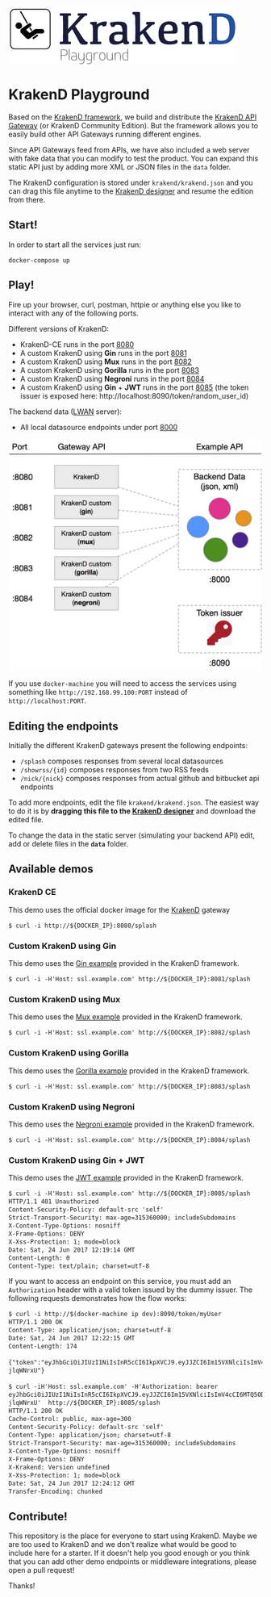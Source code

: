 ![KrakenD Playground logo](logo.png)

KrakenD Playground
====

Based on the [KrakenD framework](https://github.com/devopsfaith/krakend), we build and distribute the [KrakenD API Gateway](http://wwww.krakend.io) (or KrakenD Community Edition). But the framework allows you to easily build other API Gateways running different engines.

Since API Gateways feed from APIs, we have also included a web server with fake data that you can modify to test the product. You can expand this static API just by adding more XML or JSON files in the `data` folder.

The KrakenD configuration is stored under `krakend/krakend.json` and you can drag this file anytime to the [KrakenD designer](http://www.krakend.io/designer/) and resume the edition from there.

## Start!

In order to start all the services just run:

    docker-compose up

## Play!

Fire up your browser, curl, postman, httpie or anything else you like to interact with any of the following ports.

Different versions of KrakenD:

- KrakenD-CE runs in the port [8080](http://localhost:8080)
- A custom KrakenD using **Gin** runs in the port [8081](http://localhost:8081)
- A custom KrakenD using **Mux** runs in the port [8082](http://localhost:8082)
- A custom KrakenD using **Gorilla** runs in the port [8083](http://localhost:8083)
- A custom KrakenD using **Negroni** runs in the port [8084](http://localhost:8084)
- A custom KrakenD using **Gin** + **JWT** runs in the port [8085](http://localhost:8085) (the token issuer is exposed here: http://localhost:8090/token/random_user_id)

The backend data ([LWAN](https://github.com/lpereira/lwan) server):

- All local datasource endpoints under port [8000](http://localhost:8000)

![KrakenD Playground logo](playground.jpg)

If you use `docker-machine` you will need to access the services using something like `http://192.168.99.100:PORT` instead of `http://localhost:PORT`.

## Editing the endpoints

Initially the different KrakenD gateways present the following endpoints:

* `/splash` composes responses from several local datasources
* `/showrss/{id}` composes responses from two RSS feeds
* `/nick/{nick}` composes responses from actual github and bitbucket api endpoints

To add more endpoints, edit the file `krakend/krakend.json`. The easiest way to do it is by **dragging this file to the [KrakenD designer](http://www.krakend.io/designer/)** and download the edited file.

To change the data in the static server (simulating your backend API) edit, add or delete files in the **`data`** folder.

## Available demos

### KrakenD CE

This demo uses the official docker image for the [KrakenD](https://hub.docker.com/r/devopsfaith/krakend/) gateway

	$ curl -i http://${DOCKER_IP}:8080/splash

### Custom KrakenD using Gin

This demo uses the [Gin example](https://github.com/devopsfaith/krakend/blob/master/examples/gin/main.go) provided in the KrakenD framework.

	$ curl -i -H'Host: ssl.example.com' http://${DOCKER_IP}:8081/splash

### Custom KrakenD using Mux

This demo uses the [Mux example](https://github.com/devopsfaith/krakend/blob/master/examples/mux/main.go) provided in the KrakenD framework.

	$ curl -i -H'Host: ssl.example.com' http://${DOCKER_IP}:8082/splash

### Custom KrakenD using Gorilla

This demo uses the [Gorilla example](https://github.com/devopsfaith/krakend/blob/master/examples/gorilla/main.go) provided in the KrakenD framework.

	$ curl -i -H'Host: ssl.example.com' http://${DOCKER_IP}:8083/splash

### Custom KrakenD using Negroni

This demo uses the [Negroni example](https://github.com/devopsfaith/krakend/blob/master/examples/negroni/main.go) provided in the KrakenD framework.

	$ curl -i -H'Host: ssl.example.com' http://${DOCKER_IP}:8084/splash

### Custom KrakenD using Gin + JWT

This demo uses the [JWT example](https://github.com/devopsfaith/krakend/blob/master/examples/jwt/main.go) provided in the KrakenD framework.

	$ curl -i -H'Host: ssl.example.com' http://${DOCKER_IP}:8085/splash
	HTTP/1.1 401 Unauthorized
	Content-Security-Policy: default-src 'self'
	Strict-Transport-Security: max-age=315360000; includeSubdomains
	X-Content-Type-Options: nosniff
	X-Frame-Options: DENY
	X-Xss-Protection: 1; mode=block
	Date: Sat, 24 Jun 2017 12:19:14 GMT
	Content-Length: 0
	Content-Type: text/plain; charset=utf-8

If you want to access an endpoint on this service, you must add an `Authorization` header with a valid token issued by the dummy issuer. The following requests demonstrates how the flow works:

	$ curl -i http://$(docker-machine ip dev):8090/token/myUser
	HTTP/1.1 200 OK
	Content-Type: application/json; charset=utf-8
	Date: Sat, 24 Jun 2017 12:22:15 GMT
	Content-Length: 174

	{"token":"eyJhbGciOiJIUzI1NiIsInR5cCI6IkpXVCJ9.eyJJZCI6Im15VXNlciIsImV4cCI6MTQ5ODMxMDUzNSwiaXNzIjoiaHR0cDovL2V4YW1wbGUuY29tLyJ9.YJgp2qLaPkQ0DVxqGAJ95RBL3e6rEMEY_L-jlqWNrxU"}

	$ curl -iH'Host: ssl.example.com' -H'Authorization: bearer eyJhbGciOiJIUzI1NiIsInR5cCI6IkpXVCJ9.eyJJZCI6Im15VXNlciIsImV4cCI6MTQ5ODMxMDUzNSwiaXNzIjoiaHR0cDovL2V4YW1wbGUuY29tLyJ9.YJgp2qLaPkQ0DVxqGAJ95RBL3e6rEMEY_L-jlqWNrxU'  http://${DOCKER_IP}:8085/splash
	HTTP/1.1 200 OK
	Cache-Control: public, max-age=300
	Content-Security-Policy: default-src 'self'
	Content-Type: application/json; charset=utf-8
	Strict-Transport-Security: max-age=315360000; includeSubdomains
	X-Content-Type-Options: nosniff
	X-Frame-Options: DENY
	X-Krakend: Version undefined
	X-Xss-Protection: 1; mode=block
	Date: Sat, 24 Jun 2017 12:24:12 GMT
	Transfer-Encoding: chunked

## Contribute!
This repository is the place for everyone to start using KrakenD. Maybe we are too used to KrakenD and we don't realize what would be good to include here for a starter. If it doesn't help you good enough or you think that you can add other demo endpoints or middleware integrations, please open a pull request!

Thanks!

